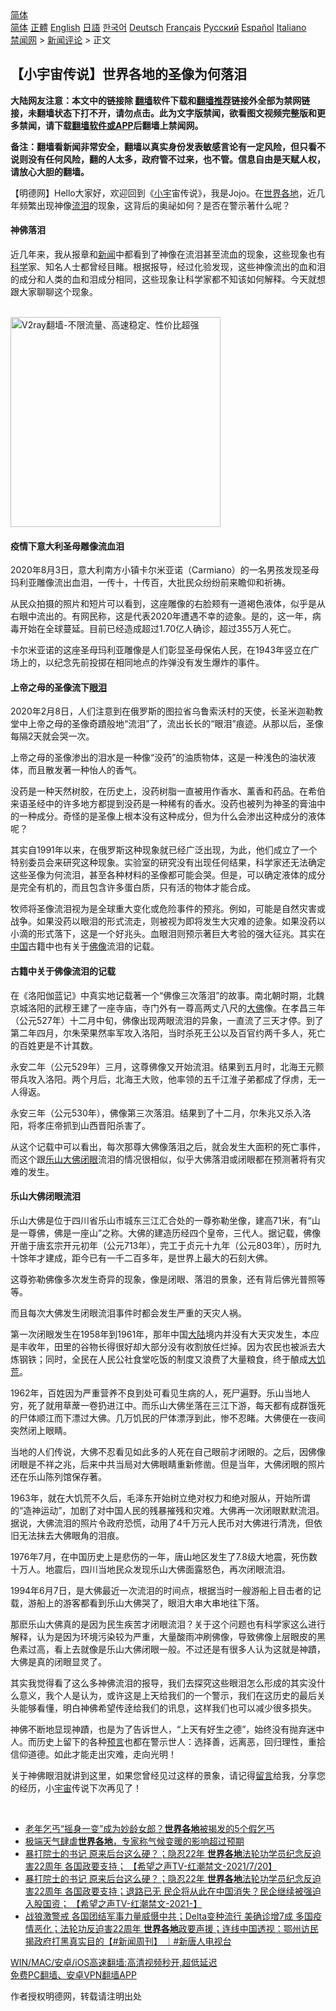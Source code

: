  <!-- 面包屑导航 --> <div class="breadcrumb"><!-- GTranslate: https://gtranslate.io/ -->  <div class="switcher notranslate">  <div class="selected">  <a href="#" onclick="return false;"> 简体</a>  </div>  <div class="option">  <a href="https://www.bannedbook.org" onclick="doGTranslate('zh-CN|zh-CN');jQuery('div.switcher div.selected a').html(jQuery(this).html());return false;" title="简体中文" class="nturl selected"> 简体</a>  <a href="https://www.bannedbook.org/zh-tw/" onclick="doGTranslate('zh-CN|zh-TW');jQuery('div.switcher div.selected a').html(jQuery(this).html());return false;" title="繁體中文" class="nturl"> 正體</a>  <a href="https://www.bannedbook.org/en/" onclick="doGTranslate('zh-CN|en');jQuery('div.switcher div.selected a').html(jQuery(this).html());return false;" title="English" class="nturl"> English</a>  <a href="https://www.bannedbook.org/ja/" onclick="doGTranslate('zh-CN|ja');jQuery('div.switcher div.selected a').html(jQuery(this).html());return false;" title="日本語" class="nturl"> 日語</a>  <a href="https://www.bannedbook.org/ko/" onclick="doGTranslate('zh-CN|ko');jQuery('div.switcher div.selected a').html(jQuery(this).html());return false;" title="한국어" class="nturl"> 한국어</a>  <a href="https://www.bannedbook.org/de/" onclick="doGTranslate('zh-CN|de');jQuery('div.switcher div.selected a').html(jQuery(this).html());return false;" title="Deutsch" class="nturl"> Deutsch</a>  <a href="https://www.bannedbook.org/fr/" onclick="doGTranslate('zh-CN|fr');jQuery('div.switcher div.selected a').html(jQuery(this).html());return false;" title="Français" class="nturl"> Français</a>  <a href="https://www.bannedbook.org/ru/" onclick="doGTranslate('zh-CN|ru');jQuery('div.switcher div.selected a').html(jQuery(this).html());return false;" title="Русский" class="nturl"> Русский</a>  <a href="https://www.bannedbook.org/es/" onclick="doGTranslate('zh-CN|es');jQuery('div.switcher div.selected a').html(jQuery(this).html());return false;" title="Español" class="nturl"> Español</a>  <a href="https://www.bannedbook.org/it/" onclick="doGTranslate('zh-CN|it');jQuery('div.switcher div.selected a').html(jQuery(this).html());return false;" title="Italiano" class="nturl"> Italiano</a>  </div>  </div>      <div class='breadcrumb-sub'><!-- Breadcrumb NavXT 6.3.0 --> <a href="https://www.bannedbook.org/" class="home">禁闻网</a> &gt; <a href="https://www.bannedbook.org/bnews/comments/" class="category">新闻评论</a> &gt; 正文</div></div><h2>【小宇宙传说】世界各地的圣像为何落泪</h2> <p class="notice"><b>大陆网友注意：本文中的链接除 <a href="https://github.com/bannedbook/fanqiang" >翻墙</a>软件下载和<a href="https://github.com/killgcd/justmysocks/blob/master/README.md">翻墙推荐</a>链接外全部为禁网链接，未翻墙状态下打不开，请勿点击。此为文字版禁闻，欲看图文视频完整版和更多禁闻，请下载<a href="https://github.com/bannedbook/fanqiang">翻墙软件或APP</a>后翻墙上禁闻网。</p><p>备注：翻墙看新闻非常安全，翻墙以真实身份发表敏感言论有一定风险，但只看不说则没有任何风险，翻的人太多，政府管不过来，也不管。信息自由是天赋人权，请放心大胆的翻墙。</b></p>  <div class="entry"> <p>              <a href="https://i0.wp.com/upload-images-bucket-v64rleca837do.s3.eu-west-1.amazonaws.com/wp-content/uploads/2021/08/12202629/id13079586-Untitled.jpg?fit=607%2C365&#038;ssl=1" data-caption=""></a>                            </p> <p>【明德网】Hello大家好，欢迎回到《<a href="https://www.bannedbook.org/bnews/tag/%E5%B0%8F%E5%AE%87/" class="st_tag internal_tag" rel="tag" title="标签 小宇 下的日志">小宇</a>宙传说》，我是Jojo。在<a href="https://www.bannedbook.org/bnews/tag/%E4%B8%96%E7%95%8C%E5%90%84%E5%9C%B0/" class="st_tag internal_tag" rel="tag" title="标签 世界各地 下的日志">世界各地</a>，近几年频繁出现神像<a href="https://www.bannedbook.org/bnews/tag/%E6%B5%81%E6%B3%AA/" class="st_tag internal_tag" rel="tag" title="标签 流泪 下的日志">流泪</a>的现象，这背后的奥祕如何？是否在警示著什么呢？</p> <h4><strong>神佛落泪</strong></h4> <p>近几年来，我从报章和<span class='wp_keywordlink_affiliate'><a href="https://www.bannedbook.org/" title="新闻">新闻</a></span>中都看到了神像在流泪甚至流血的现象，这些现象也有<span class='wp_keywordlink'><a href="https://www.bannedbook.org/forum11/topic309.html" title="禁片：“科学”的棍子" target="_blank">科学</a></span>家、知名人士都曾经目睹。根据报导，经过化验发现，这些神像流出的血和泪的成分和人类的血和泪成分相同，这些现象让科学家都不知该如何解释。今天就想跟大家聊聊这个现象。</p> <p></p> <p><br/><a href="https://github.com/bannedbook/fanqiang/wiki/V2ray%E6%9C%BA%E5%9C%BA"><img src="https://raw.githubusercontent.com/bannedbook/fanqiang/master/v2ss/images/v2free.jpg" width="336" alt="V2ray翻墙-不限流量、高速稳定、性价比超强"></a><br/></p> <h4><strong>疫情下意大利圣母雕像流血泪</strong></h4> <p>2020年8月3日，意大利南方小镇卡尔米亚诺（Carmiano）的一名男孩发现圣母玛利亚雕像流出血泪，一传十，十传百，大批民众纷纷前来瞻仰和祈祷。</p> <p>从民众拍摄的照片和短片可以看到，这座雕像的右脸颊有一道褐色液体，似乎是从右眼中流出的。有网民称，这是代表2020年遭遇不幸的迹象。是的，这一年，病毒开始在全球蔓延。目前已经造成超过1.70亿人确诊，超过355万人死亡。</p> <p>卡尔米亚诺的这座圣母玛利亚雕像是人们彰显圣母保佑人民，在1943年竖立在广场上的，以纪念先前投掷在相同地点的炸弹没有发生爆炸的事件。</p>  <h4><strong>上帝之母的圣像流下<a href="https://www.bannedbook.org/bnews/tag/%E7%9C%BC%E6%B3%AA/" class="st_tag internal_tag" rel="tag" title="标签 眼泪 下的日志">眼泪</a></strong></h4> <p>2020年2月8日，人们注意到在俄罗斯的图拉省乌鲁索沃村的天使，长圣米迦勒教堂中上帝之母的圣像奇蹟般地“流泪”了，流出长长的“眼泪”痕迹。从那以后，圣像每隔2天就会哭一次。</p> <p>上帝之母的圣像渗出的泪水是一种像“没药”的油质物体，这是一种浅色的油状液体，而且散发著一种怡人的香气。</p> <p>没药是一种天然树胶，在历史上，没药树脂一直被用作香水、薰香和药品。在希伯来语圣经中的许多地方都提到没药是一种稀有的香水。没药也被列为神圣的膏油中的一种成分。奇怪的是圣像上根本没有这种成分，但为什么会渗出这种成分的液体呢？</p> <p>其实自1991年以来，在俄罗斯这种现象就已经广泛出现，为此，他们成立了一个特别委员会来研究这种现象。实验室的研究没有出现任何结果，科学家还无法确定这些圣像为何流泪，甚至各种材料的圣像都可能会哭。但是，可以确定液体的成分是完全有机的，而且包含许多蛋白质，只有活的物体才能合成。</p> <p>牧师将圣像流泪视为是全球重大变化或危险事件的预兆。例如，可能是自然灾害或战争。如果没药以眼泪的形式流走，则被视为即将发生大灾难的迹象。如果没药以小滴的形式落下，这是一个好兆头。血眼泪则预示著巨大考验的强大征兆。其实在<span class='wp_keywordlink_affiliate'><a href="https://www.bannedbook.org/" title="中国" target="_blank">中国</a></span>古籍中也有关于<a href="https://www.bannedbook.org/bnews/tag/%e4%bd%9b%e5%83%8f/" class="st_tag internal_tag" rel="tag" title="标签 佛像 下的日志">佛像</a>流泪的记载。</p> <h4><strong>古籍中关于佛像流泪的记载</strong></h4> <p>在《洛阳伽蓝记》中真实地记载著一个“佛像三次落泪”的故事。南北朝时期，北魏京城洛阳的武穆王建了一座寺庙，寺门外有一尊高两丈八尺的<a href="https://www.bannedbook.org/bnews/tag/%E5%A4%A7%E4%BD%9B/" class="st_tag internal_tag" rel="tag" title="标签 大佛 下的日志">大佛</a>像。在孝昌三年（公元527年）十二月中旬，佛像出现两眼流泪的异象，一直流了三天才停。到了第二年四月，尔朱荣果然率军攻入洛阳，当时杀死王公以及百官约两千多人，死亡的百姓更是不计其数。</p> <p>永安二年（公元529年）三月，这尊佛像又开始流泪。结果到五月时，北海王元颢带兵攻入洛阳。两个月后，北海王大败，他率领的五千江淮子弟都成了俘虏，无一人得返。</p> <p>永安三年（公元530年），佛像第三次落泪。结果到了十二月，尔朱兆又杀入洛阳，将孝庄帝抓到山西晋阳杀害了。</p>  <p>从这个记载中可以看出，每次那尊大佛像落泪之后，就会发生大面积的死亡事件，而这个跟<a href="https://www.bannedbook.org/bnews/tag/%e4%b9%90%e5%b1%b1%e5%a4%a7%e4%bd%9b/" class="st_tag internal_tag" rel="tag" title="标签 乐山大佛 下的日志">乐山大佛</a><a href="https://www.bannedbook.org/bnews/tag/%E9%97%AD%E7%9C%BC/" class="st_tag internal_tag" rel="tag" title="标签 闭眼 下的日志">闭眼</a>流泪的情况很相似，似乎大佛落泪或闭眼都在预测著将有灾难的发生。</p> <h4><strong>乐山大佛闭眼流泪</strong></h4> <p>乐山大佛是位于四川省乐山市城东三江汇合处的一尊弥勒坐像，建高71米，有“山是一尊佛，佛是一座山”之称。大佛的建造历经四个皇帝，三代人。据记载，佛像开凿于唐玄宗开元初年（公元713年），完工于贞元十九年（公元803年），历时九十馀年才建成，距今已有一千二百多年，是世界上最大的石刻大佛。</p> <p>这尊弥勒佛像多次发生奇异的现象，像是闭眼、落泪的景象，还有背后佛光普照等等。</p> <p>而且每次大佛发生闭眼流泪事件时都会发生严重的天灾人祸。</p> <p>第一次闭眼发生在1958年到1961年，那年中国<span class='wp_keywordlink_affiliate'><a href="https://www.bannedbook.org/" title="大陆" target="_blank">大陆</a></span>境内并没有大天灾发生，本应是丰收年，田里的谷物长得很好却大部分没有收割放任烂掉。因为农民也被派去大炼钢铁；同时，全民在人民公社食堂吃饭的制度又浪费了大量粮食，终于酿成<span class='wp_keywordlink'><a href="https://www.bannedbook.org/forum2/topic255.html" title="https://www.bannedbook.org/forum2/topic255.html" target="_blank">大饥荒</a></span>。</p> <p>1962年，百姓因为严重营养不良到处可看见生病的人，死尸遍野。乐山当地人穷，死了就用草蓆一卷扔进江中。而乐山大佛坐落在三江下游，每天都有成群饿死的尸体顺江而下漂过大佛。几万饥民的尸体漂浮到此，惨不忍睹。大佛便在一夜间突然闭上眼睛。</p> <p>当地的人们传说，大佛不忍看见如此多的人死在自己眼前才闭眼的。之后，因佛像闭眼是不祥之兆，后来中共当局对大佛眼睛重新修凿。但是当年，大佛闭眼的照片还在乐山陈列馆保存著。</p> <p>1963年，就在大饥荒不久后，毛泽东开始树立绝对权力和绝对服从，开始所谓的“造神运动”，加剧了对中国人民的残暴摧残和灾难。大佛再一次闭眼默默流泪。据说，大佛流泪的照片令政府恐慌，动用了4千万元人民币对大佛进行清洗，但依旧无法抹去大佛眼角的泪痕。</p>  <p>1976年7月，在中国历史上是悲伤的一年，唐山地区发生了7.8级大地震，死伤数十万人。地震后，四川当地民众发现乐山大佛面露怒色，再次闭眼流泪。</p> <p>1994年6月7日，是大佛最近一次流泪的时间点，根据当时一艘游船上目击者的记载，游船上的游客都看到乐山大佛哭了，眼泪大串大串地往下落。</p> <p>那麽乐山大佛真的是因为民生疾苦才闭眼流泪？关于这个问题也有科学家这么进行解释，认为是因为环境污染较为严重，大量酸雨冲刷佛像，导致佛像上层眼皮的黑色素过高，看上去就像是乐山大佛闭眼一般。不过还是有很多人认为这就是神蹟，大佛是真的闭眼显灵了。</p> <p>其实我觉得看了这么多神佛流泪的报导，我们去探究这些眼泪怎么形成的其实没什么意义，我个人是认为，或许这是上天给我们的一个警示，我们在这历史的最后关头能够看懂，明白神佛希望传逹给我们的讯息，这样我们也可以减少很多损失。</p> <p>神佛不断地显现神蹟，也是为了告诉世人，“上天有好生之德”，始终没有抛弃迷中人。而历史上留下的各种<span class='wp_keywordlink'><a href="https://www.bannedbook.org/forum5/" title="预言玄学禁书下载" rel="nofollow">预言</a></span>也都在警示世人：选择善，远离恶，回归理性，重拾信仰道德。如此才能走出灾难，走向光明！</p> <p>关于神佛眼泪就讲到这里，如果您曾经见过这样的景象，请记得<span class='wp_keywordlink'><a href="https://www.bannedbook.org/bnews/tougao/" title="留言" target="_blank">留言</a></span>给我，分享您的经历，小<a href="https://www.bannedbook.org/bnews/tag/%e5%ae%87%e5%ae%99/" class="st_tag internal_tag" rel="tag" title="标签 宇宙 下的日志">宇宙</a>传说下次再见了！</p> <p>&nbsp;</p> <ul class='op-related-articles' title='相关阅读'> <li><a href='https://www.bannedbook.org/bnews/funmedia/20210813/1605517.html' target='_blank'>老年乞丐“摇身一变”成为妙龄女郎？<b>世界各地</b>被揭发的5个假乞丐</a></li> <li><a href='https://www.bannedbook.org/bnews/baitai/20210728/1595609.html' target='_blank'>极端天气肆虐<b>世界各地</b>，专家称气候变暖的影响超过预期</a></li> <li><a href='https://www.bannedbook.org/bnews/comments/20210721/1591267.html' target='_blank'>暴打院士的书记 原来后台这么硬？；隐忍22年 <b>世界各地</b>法轮功学员纪念反迫害22周年 各国政要支持； 【希望之声TV-红潮禁文-2021/7/20】</a></li> <li><a href='https://www.bannedbook.org/bnews/comments/20210721/1591116.html' target='_blank'>暴打院士的书记 原来后台这么硬？；隐忍22年 <b>世界各地</b>法轮功学员纪念反迫害22周年 各国政要支持；退路已无 民企将从此在中国消失？民企继续被强迫入股国资； 【希望之声TV-红潮禁文-2021-】</a></li> <li><a href='https://www.bannedbook.org/bnews/bannedvideo/20210718/1589415.html' target='_blank'>战狼激警戒 各国团结军事力量威慑中共；Delta变种流行 美确诊增7成 多国疫情恶化；法轮功反迫害22周年 <b>世界各地</b>政要声援；连线中国透视：鄂州访民 揭政府打黑真实目的【#新闻周刊】 ｜#新唐人电视台</a></li> </ul> <p class="texttj"> <a href="https://github.com/bannedbook/fanqiang/wiki/V2ray%E6%9C%BA%E5%9C%BA" target="_blank">WIN/MAC/安卓/iOS高速翻墙:高清视频秒开,超低延迟</a><br/> <a href="https://github.com/bannedbook/fanqiang/wiki/%E7%A6%81%E9%97%BB%E7%BD%91%E5%AE%89%E5%8D%93%E7%BF%BB%E5%A2%99%E6%96%B0%E9%97%BBAPP" target="_blank">免费PC翻墙、安卓VPN翻墙APP</a></p> <p>作者授权明德网，转载请注明出处</p><a name='sharetosocial'></a>  <div style="margin-bottom:5px;padding-bottom:5px;clear:both"> <div id="archive-pix-1" class="banner-ads"> <!-- AuctionX Display platform tag START --> <div id="26318x728x90x621x_ADSLOT2" clicktrack="%%CLICK_URL_ESC%%"></div> <!-- AuctionX Display platform tag END --> </div> <div id="archive-pix-2" class="banner-ads"> <!-- AuctionX Display platform tag START --> <div id="26315x300x250x621x_ADSLOT2" clicktrack="%%CLICK_URL_ESC%%"></div> <!-- AuctionX Display platform tag END --> </div> </div>  <div id="archive-pix-1" class="banner-ads"> <!-- AuctionX Display platform tag START --> <div id="26318x728x90x621x_ADSLOT3" clicktrack="%%CLICK_URL_ESC%%"></div> <!-- AuctionX Display platform tag END --> </div> </div><!--END ENTRY--> 
